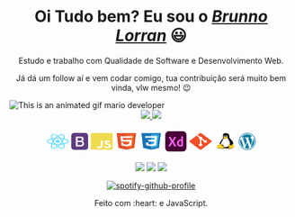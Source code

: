 <div>
  <h1 align="center">Oi Tudo bem? Eu sou o <a href="https://www.linkedin.com/in/brunnolorran/"><i>Brunno Lorran</i></a> 😃️</h1>
  <p align="center">Estudo e trabalho com Qualidade de Software e Desenvolvimento Web.<br>
  <p align="center">Já dá um follow aí e vem codar comigo, tua contribuição será muito bem vinda, vlw mesmo! 😉️</h2>
</div>

<div><img src="https://user-images.githubusercontent.com/70382532/138322189-2db8df52-9dcb-40a0-88a8-c365466bd33d.giff" alt="This is an animated gif mario developer"/>
</div>


<!-- <h1 align="center"> 
  
</h1>
<p align="center"><i>""</i></p> -->

<div align="center">
  <a href="https://github.com/brunnolorran">
    <img height="150em" src="https://github-readme-stats.vercel.app/api?username=brunnolorran&count_private=true&include_all_commits=true&show_icons=true&theme=dracula&hide_border=false&show_owner=true"/>
    <img height="150em" src="https://github-readme-stats.vercel.app/api/top-langs/?username=brunnolorran&theme=dracula&hide_border=false&&layout=compact"/>
  </a>
</div>

<div align="center" valign="top"><br>
  <img align="center" alt="React" height="30" width="40" src="https://raw.githubusercontent.com/devicons/devicon/master/icons/react/react-original.svg">
  <img align="center" alt="bootstrap" height="30" width="30" src="/assets/bootstrap.png">
  <img align="center" alt="JS" height="30" width="40" src="https://raw.githubusercontent.com/devicons/devicon/master/icons/javascript/javascript-plain.svg">
  <img align="center" alt="HTML" height="30" width="40" src="https://raw.githubusercontent.com/devicons/devicon/master/icons/html5/html5-original.svg">
  <img align="center" alt="CSS" height="30" width="40" src="https://raw.githubusercontent.com/devicons/devicon/master/icons/css3/css3-original.svg">
  <img align="center" alt="adobexd" height="40" width="40" src="/assets/xd.png">
  <img align="center" alt="git" height="30" width="40" src="https://raw.githubusercontent.com/devicons/devicon/master/icons/git/git-original.svg">
  <img align="center" alt="linux" height="30" width="40" src="https://raw.githubusercontent.com/devicons/devicon/master/icons/linux/linux-original.svg">
  <img align="center" alt="wordpress" height="30" width="30" src="/assets/wordpress.png">
</div><br>

<div align="center">
  <a href="https://www.instagram.com/brunnolorran/" target="_blank"><img src="https://img.shields.io/badge/-Instagram-%23E4405F?style=for-the-badge&logo=instagram&logoColor=white" target="_blank"></a>
  <!-- <a href="https://www.facebook.com/pr.brunnolorran" target="_blank"><img src="https://img.shields.io/badge/Facebook-1877F2?style=for-the-badge&logo=facebook&logoColor=white" target="_blank"></a>  -->
  <a href="https://www.linkedin.com/in/brunnolorran/" target="_blank"><img src="https://img.shields.io/badge/-LinkedIn-%230077B5?style=for-the-badge&logo=linkedin&logoColor=white" target="_blank"></a> 
  <a href="mailto:brunnolorran.silva@gmail.com"><img src="https://img.shields.io/badge/-Gmail-%23333?style=for-the-badge&logo=gmail&logoColor=white" target="_blank"></a>
</div>

<div align="center">
  
  [![spotify-github-profile](https://spotify-github-profile.vercel.app/api/view?uid=12143531014&cover_image=true&theme=default)](https://github.com/kittinan/spotify-github-profile)
  
</div>

<div align="center">
  <p>Feito com :heart: e JavaScript.</p>
</div>
